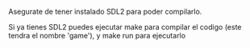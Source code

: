 Asegurate de tener instalado SDL2 para poder compilarlo.

Si ya tienes SDL2 puedes ejecutar make para compilar el codigo (este tendra el nombre 'game'), y make run para ejecutarlo 
